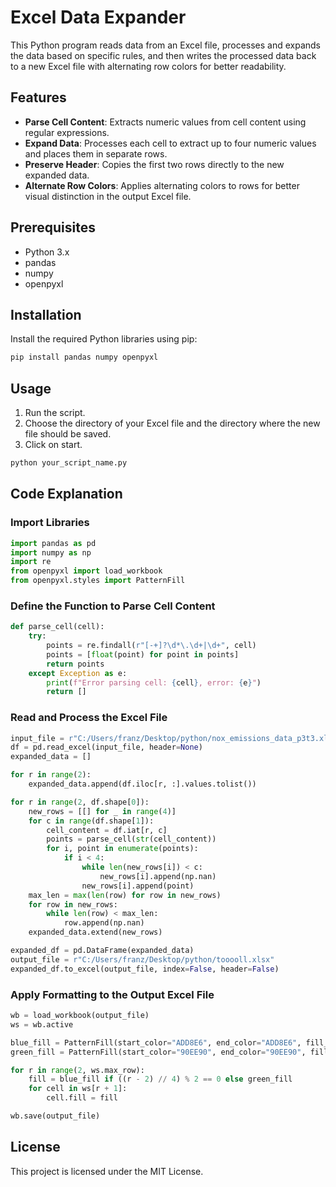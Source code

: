 # Excel Data Expander

This Python program reads data from an Excel file, processes and expands the data based on specific rules, and then writes the processed data back to a new Excel file with alternating row colors for better readability.

## Features

- **Parse Cell Content**: Extracts numeric values from cell content using regular expressions.
- **Expand Data**: Processes each cell to extract up to four numeric values and places them in separate rows.
- **Preserve Header**: Copies the first two rows directly to the new expanded data.
- **Alternate Row Colors**: Applies alternating colors to rows for better visual distinction in the output Excel file.

## Prerequisites

- Python 3.x
- pandas
- numpy
- openpyxl

## Installation

Install the required Python libraries using pip:

```sh
pip install pandas numpy openpyxl
```

## Usage

1. Run the script.
2. Choose the directory of your Excel file and the directory where the new file should be saved.
3. Click on start.

```sh
python your_script_name.py
```

## Code Explanation

### Import Libraries

```python
import pandas as pd
import numpy as np
import re
from openpyxl import load_workbook
from openpyxl.styles import PatternFill
```

### Define the Function to Parse Cell Content

```python
def parse_cell(cell):
    try:
        points = re.findall(r"[-+]?\d*\.\d+|\d+", cell)
        points = [float(point) for point in points]
        return points
    except Exception as e:
        print(f"Error parsing cell: {cell}, error: {e}")
        return []
```

### Read and Process the Excel File

```python
input_file = r"C:/Users/franz/Desktop/python/nox_emissions_data_p3t3.xlsx"  
df = pd.read_excel(input_file, header=None)
expanded_data = []

for r in range(2):
    expanded_data.append(df.iloc[r, :].values.tolist())

for r in range(2, df.shape[0]):
    new_rows = [[] for _ in range(4)]
    for c in range(df.shape[1]):
        cell_content = df.iat[r, c]
        points = parse_cell(str(cell_content))
        for i, point in enumerate(points):
            if i < 4:
                while len(new_rows[i]) < c:
                    new_rows[i].append(np.nan)
                new_rows[i].append(point)
    max_len = max(len(row) for row in new_rows)
    for row in new_rows:
        while len(row) < max_len:
            row.append(np.nan)
    expanded_data.extend(new_rows)

expanded_df = pd.DataFrame(expanded_data)
output_file = r"C:/Users/franz/Desktop/python/tooooll.xlsx"  
expanded_df.to_excel(output_file, index=False, header=False)
```

### Apply Formatting to the Output Excel File

```python
wb = load_workbook(output_file)
ws = wb.active

blue_fill = PatternFill(start_color="ADD8E6", end_color="ADD8E6", fill_type="solid")
green_fill = PatternFill(start_color="90EE90", end_color="90EE90", fill_type="solid")

for r in range(2, ws.max_row):
    fill = blue_fill if ((r - 2) // 4) % 2 == 0 else green_fill
    for cell in ws[r + 1]:
        cell.fill = fill

wb.save(output_file)
```

## License

This project is licensed under the MIT License.
```
